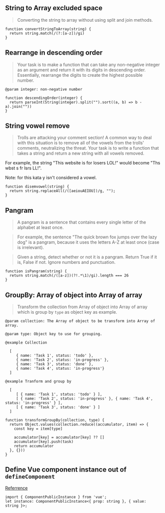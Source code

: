 ## String to Array excluded space
> Converting the string to array without using split and join methods.

```
function convertStringToArray(string) {
  return string.match(/(?:[a-z])/gi)
}
```

## Rearrange in descending order
> Your task is to make a function that can take any non-negative integer as an argument and return it with its digits in descending order. Essentially, rearrange the digits to create the highest possible number.

`@param integer: non-negative number`

```
function descendingOrder(integer) {
  return parseInt(String(integer).split("").sort((a, b) => b - a).join(""))
}
```

## String vowel remove
> Trolls are attacking your comment section!
> A common way to deal with this situation is to remove all of the vowels from the trolls' comments, neutralizing the threat.
> Your task is to write a function that takes a string and return a new string with all vowels removed.

For example, the string "This website is for losers LOL!" would become "Ths wbst s fr lsrs LL!".

Note: for this kata y isn't considered a vowel.

```
function disemvowel(string) {
  return string.replaceAll(/([aeiouAEIOU])/g, "");
}
```


## Pangram
> A pangram is a sentence that contains every single letter of the alphabet at least once. 

> For example, the sentence "The quick brown fox jumps over the lazy dog" is a pangram, because it uses the letters A-Z at least once (case is irrelevant).

> Given a string, detect whether or not it is a pangram. Return True if it is, False if not.  Ignore numbers and punctuation.

```
function isPangram(string) {
  return string.match(/([a-z])(?!.*\1)/gi).length === 26
}
```


## GroupBy: Array of object into Array of array
> Transform the collection from Array of object into Array of array which is group by `type` as object key as example.

`@param collection: The Array of object to be transform into Array of array.`

`@param type: Object key to use for grouping.`

`@example Collection`
```
  [
     { name: 'Task 1', status: 'todo' }, 
     { name: 'Task 2', status: 'in-progress' }, 
     { name: 'Task 3', status: 'done' }, 
     { name: 'Task 4', status: 'in-progress'}
  ]
```
`@example Tranform and group by`
```
  [
     [ { name: 'Task 1', status: 'todo' } ],
     [ { name: 'Task 2', status: 'in-progress' }, { name: 'Task 4', status: 'in-progress' } ],
     [ { name: 'Task 3', status: 'done' } ]
  ]
```

```
function transformGroupBy(collection, type) {
  return Object.values(collection.reduce((accumulator, item) => {
    const key = item[type]
    
    accumulator[key] = accumulator[key] ?? []
    accumulator[key].push(task)
    return accumulator
  }, {}))
}
```


## Define Vue component instance out of `defineComponent`
[Referrence](https://stackoverflow.com/questions/63985658/how-to-type-vue-instance-out-of-definecomponent-in-vue-3/63986086#63986086)
```
import { ComponentPublicInstance } from 'vue';
let instance: ComponentPublicInstance<{ prop: string }, { value: string }>;
```
